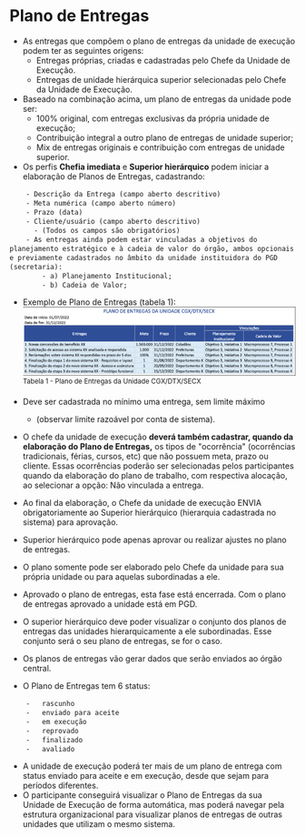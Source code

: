 # Plano de Entregas

-   As entregas que compõem o plano de entregas da unidade de execução podem ter as seguintes origens:
    - Entregas próprias, criadas e cadastradas pelo Chefe da Unidade de Execução.
    - Entregas de unidade hierárquica superior selecionadas pelo Chefe da Unidade de Execução.
-   Baseado na combinação acima, um plano de entregas da unidade pode ser:
      - 100% original, com entregas exclusivas da própria unidade de execução;
      - Contribuição integral a outro plano de entregas de unidade superior;
      - Mix de entregas originais e contribuição com entregas de unidade superior.
-   Os perfis **Chefia imediata** e **Superior hierárquico** podem iniciar a elaboração de Planos de Entregas, cadastrando:
```
    - Descrição da Entrega (campo aberto descritivo)
    - Meta numérica (campo aberto número)
    - Prazo (data)
    - Cliente/usuário (campo aberto descritivo)
      - (Todos os campos são obrigatórios)
    - As entregas ainda podem estar vinculadas a objetivos do planejamento estratégico e à cadeia de valor do órgão, ambos opcionais e previamente cadastrados no âmbito da unidade instituidora do PGD (secretaria):
        - a) Planejamento Institucional;
        - b) Cadeia de Valor;
```
- Exemplo de Plano de Entregas (tabela 1):
![Plano de Entregas da Unidade CGX/DTX/SECX](Tabela%201%20-%20Plano%20de%20Entregas.png)
<sup>Tabela 1 - Plano de Entregas da Unidade CGX/DTX/SECX</sup>

-   Deve ser cadastrada no mínimo uma entrega, sem limite máximo
    - (observar limite razoável por conta de sistema).
-   O chefe da unidade de execução **deverá também cadastrar, quando da elaboração do Plano de Entregas,** os tipos de "ocorrência" (ocorrências tradicionais, férias, cursos, etc) que não possuem meta, prazo ou cliente. Essas ocorrências poderão ser selecionadas pelos participantes quando da elaboração do plano de trabalho, com respectiva alocação, ao selecionar a opção: Não vinculada a entrega.
-   Ao final da elaboração, o Chefe da unidade de execução ENVIA obrigatoriamente ao Superior hierárquico (hierarquia cadastrada no sistema) para aprovação.  
-   Superior hierárquico pode apenas aprovar ou realizar ajustes no plano de entregas.  
-   O plano somente pode ser elaborado pelo Chefe da unidade para sua própria unidade ou para aquelas subordinadas a ele.
-   Aprovado o plano de entregas, esta fase está encerrada. Com o plano de entregas aprovado a unidade está em PGD.
-   O superior hierárquico deve poder visualizar o conjunto dos planos de entregas das unidades hierarquicamente a ele subordinadas. Esse conjunto será o seu plano de entregas, se for o caso.
-   Os planos de entregas vão gerar dados que serão enviados ao órgão central.
-   O Plano de Entregas tem 6 status:
```
    -   rascunho
    -   enviado para aceite
    -   em execução
    -   reprovado
    -   finalizado
    -   avaliado
```
-   A unidade de execução poderá ter mais de um plano de entrega com status enviado para aceite e em execução, desde que sejam para períodos diferentes.
-   O participante conseguirá visualizar o Plano de Entregas da sua Unidade de Execução de forma automática, mas poderá navegar pela estrutura organizacional para visualizar planos de entregas de outras unidades que utilizam o mesmo sistema.

